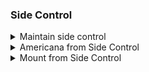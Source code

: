 ### Side Control

<details>
<summary>Maintain side control</summary>

Left arm around opponents head. Right hand around their arm \
Opponent does hip escape and puts their arm between your legs. \
Use your left hand to raise their arm. Lift your hips and switch your legs so you are in kuzure \
kesa gatame. Then kick off left leg and switch legs back into side control.  \

Kuzure kesa gatame tip -> left foot in front of right to keep chest lower.

</details>

<details>
<summary>Americana from Side Control</summary>

Switch left hand around opponents head and put it infront of opponents body. Have your weight forward. \
Right hand grabs your bicep. Put your left hand on your left ear setting a trap. \
When opponent brings their arm around, put them in Ude Garami. \
Bring their arm to their body first to get a better angle. \
</details>

<details>
<summary>Mount from Side Control</summary>

Left hand around opponents head pull inwards to keep tight. \
Bring your right hand up to raise opponents arm high. Move your upper body upwards too. \
Bring your left foot in to swedish newaza position. Then bring right knee over \
opponent into mount. \
</details>